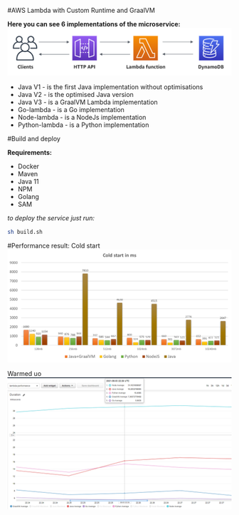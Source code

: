 #AWS Lambda with Custom Runtime and GraalVM

**Here you can see 6 implementations of the microservice:**
![img.png](flow.png)

- Java V1 - is the first Java implementation without optimisations
- Java V2 - is the optimised Java version
- Java V3 - is a GraalVM Lambda implementation  
- Go-lambda - is a Go implementation
- Node-lambda - is a NodeJs implementation
- Python-lambda - is a Python implementation

#Build and deploy

**Requirements:**

- Docker
- Maven 
- Java 11
- NPM
- Golang
- SAM

_to deploy the service just run:_
```sh
sh build.sh
```
#Performance result:
Cold start
![img_1.png](cold-startpresult.png)

Warmed uo
![img.png](warm-result.png)